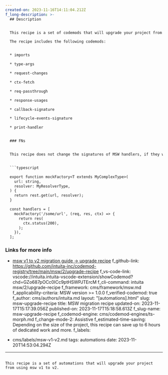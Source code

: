 ```yaml
---
created-on: 2023-11-16T14:11:04.212Z
f_long-description: >-
  ## Description


  This recipe is a set of codemods that will upgrade your project from using msw v1 to v2.

  The recipe includes the following codemods:


  * imports

  * type-args

  * request-changes

  * ctx-fetch

  * req-passthrough

  * response-usages

  * callback-signature

  * lifecycle-events-signature

  * print-handler


  ### FNs


  This recipe does not change the signatures of MSW handlers, if they were called using a custom factory function, for example to provide more type-safety or else. For example, the following code will only be partially updated:


  ```typescript

  export function mockFactory<T extends MyComplexType>(
    url: string,
    resolver: MyResolverType,
  ) {
    return rest.get(url, resolver);
  }

  const handlers = [
    mockFactory('/some/url', (req, res, ctx) => {
      return res(
        ctx.status(200),
      );
    }),
  ];

  ```


  ### Links for more info


  * [msw v1 to v2 migration guide -> upgrade recipe](https://mswjs.io/docs/migrations/1.x-to-2.x/)
f_github-link: https://github.com/intuita-inc/codemod-registry/tree/main/msw/2/upgrade-recipe
f_vs-code-link: vscode://intuita.intuita-vscode-extension/showCodemod?chd=GZo687pOCc0ICc9ptHSWPJTErcM
f_cli-command: intuita msw/2/upgrade-recipe
f_framework: cms/framework/msw.md
f_applicability-criteria: MSW version >= 1.0.0
f_verified-codemod: true
f_author: cms/authors/intuita.md
layout: "[automations].html"
slug: msw-upgrade-recipe
title: MSW migration recipe
updated-on: 2023-11-17T15:17:39.056Z
published-on: 2023-11-17T15:18:58.613Z
f_slug-name: msw-upgrade-recipe
f_codemod-engine: cms/codemod-engines/ts-morph.md
f_change-mode-2: Assistive
f_estimated-time-saving: Depending on the size of the project, this recipe can
  save up to 6 hours of dedicated work and more.
f_labels:
  - cms/labels/msw-v1-v2.md
tags: automations
date: 2023-11-20T14:53:04.294Z
---
```

This recipe is a set of automations that will upgrade your project from using msw v1 to v2.